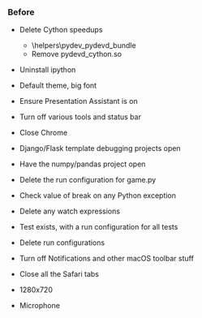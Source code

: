 ### Before

- Delete Cython speedups
  * <your distribution>\helpers\pydev\_pydevd_bundle
  * Remove pydevd_cython.so
- Uninstall ipython
- Default theme, big font
- Ensure Presentation Assistant is on
- Turn off various tools and status bar
- Close Chrome
- Django/Flask template debugging projects open
- Have the numpy/pandas project open
- Delete the run configuration for game.py
- Check value of break on any Python exception
- Delete any watch expressions
- Test exists, with a run configuration for all tests
- Delete run configurations

- Turn off Notifications and other macOS toolbar stuff
- Close all the Safari tabs
- 1280x720
- Microphone